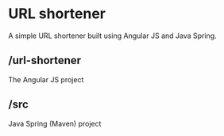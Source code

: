 # URL shortener

A simple URL shortener built using Angular JS and Java Spring.

## /url-shortener

The Angular JS project

## /src

Java Spring (Maven) project